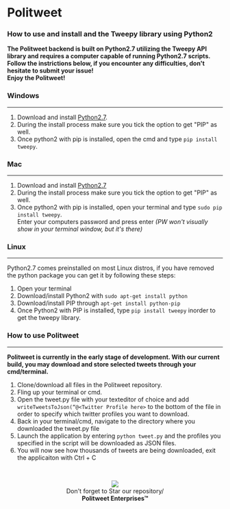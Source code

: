 # Politweet #
### How to use and install and the Tweepy library using Python2 <br> 
<strong>The Politweet backend is built on Python2.7 utilizing the Tweepy API library and requires a computer capable of running Python2.7 scripts. Follow the instrictions below, if you encounter any difficulties, don't hesitate to submit your issue! <br> Enjoy the Politweet!</strong>
<br>

### Windows ###
-------------
1. Download and install [Python2.7](https://www.python.org/downloads/release/python-2714/).
2. During the install process make sure you tick the option to get "PIP" as well.
3. Once python2 with pip is installed, open the cmd and type ```pip install tweepy```.

### Mac ###
-------------
1. Download and install [Python2.7](https://www.python.org/downloads/release/python-2714/)
2. During the install process make sure you tick the option to get "PIP" as well.
3. Once python2 with pip is installed, open your terminal and type
```sudo pip install tweepy```.
<br>Enter your computers password and press enter <em>(PW won't visually show in your terminal window, but it's there)</em>

### Linux ###
-------------
Python2.7 comes preinstalled on most Linux distros, if you have removed the python package you can get it by following these steps:
1. Open your terminal
2. Download/install Python2 with ```sudo apt-get install python```
2. Download/install PIP through ```apt-get install python-pip```
3. Once Python2 with PIP is installed, type ```pip install tweepy``` inorder to get the tweepy library.

### How to use Politweet ###
-------------
<strong>Politweet is currently in the early stage of development. With our current build, you may download and store selected tweets through your cmd/terminal.</strong>
1. Clone/download all files in the Politweet repository.
2. Fling up your terminal or cmd.
3. Open the tweet.py file with your texteditor of choice and add
```writeTweetsToJson(“@<Twitter Profile here>``` 
to the bottom of the file in order to specify which twitter profiles you want to download.
4. Back in your terminal/cmd, navigate to the directory where you downloaded the tweet.py file
5. Launch the application by entering ```python tweet.py``` 
and the profiles you specified in the script will be downloaded as JSON files.
6. You will now see how thousands of tweets are being downloaded, exit the applicaiton with Ctrl + C
<br>
<p align="center">
  <img src="https://thumbs.gfycat.com/HorribleNeglectedGrassspider-size_restricted.gif"><br>
  Don't forget to Star our repository/ <br>
  <strong>Politweet Enterprises™</strong>
</p>
